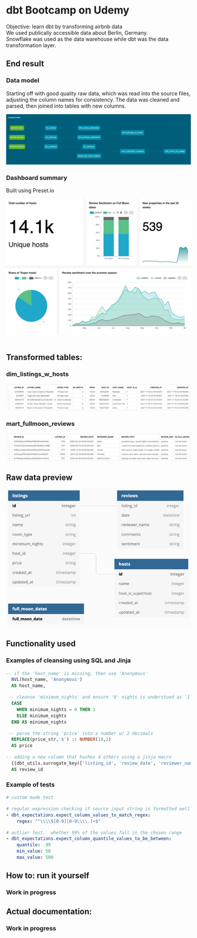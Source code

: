 # dbt Bootcamp on Udemy
Objective: learn dbt by transforming airbnb data
</br>
We used publically accessible data about Berlin, Germany.
</br>
Snowflake was used as the data warehouse while dbt was the data transformation layer.

## End result
### Data model
Starting off with good quality raw data, which was read into the source files, adjusting the column names for consistency. The data was cleaned and parsed, then joined into tables with new columns.
</br>

![lineage graph](dbtbootcamp/assets/lineage_graph.png)
### Dashboard summary
Built using Preset.io
</br>

![dashboard summary](dbtbootcamp/assets/dashboard-dbt-airbnb-summary.png)
</br>
</br>

## Transformed tables:
### dim_listings_w_hosts
![mdim_listings_w_hosts](dbtbootcamp/assets/dim_listings_w_hosts.png)
### mart_fullmoon_reviews
![mart_fullmoon_reviews](dbtbootcamp/assets/mart_fullmoon_reviews.png)


## Raw data preview
![input schema](dbtbootcamp/assets/input_schema.png)

## Functionality used
### Examples of cleansing using SQL and Jinja
```sql
-- if the 'host_name' is missing, then use 'Anonymous'
  NVL(host_name, 'Anonymous')
  AS host_name,
```
```sql
 -- cleanse 'minimum_nights' and ensure '0' nights is understood as '1'
  CASE
	WHEN minimum_nights = 0 THEN 1
    ELSE minimum_nights
  END AS minimum_nights
```
```sql
 -- parse the string 'price' into a number w/ 2 decimals
  REPLACE(price_str,'$') :: NUMBER(10,2)
  AS price
```
```sql
-- adding a new column that hashes 4 others using a jinja macro
  {{dbt_utils.surrogate_key(['listing_id', 'review_date', 'reviewer_name', 'review_text'])}}
  AS review_id

```
### Example of tests

```yaml
# custom made test
```

```yaml
# regular expression checking if source input string is formatted well
- dbt_expectations.expect_column_values_to_match_regex:
	regex: "^\\\\$[0-9][0-9\\\\.]+$"
```

```yaml
# outlier test,  whether 99% of the values fall in the chosen range
- dbt_expectations.expect_column_quantile_values_to_be_between:
	quantile: .99
	min_value: 50
	max_value: 500
```

## How to: run it yourself
### Work in progress

## Actual documentation:
### Work in progress
